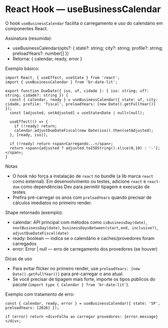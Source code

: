 # React Hook — useBusinessCalendar

O hook `useBusinessCalendar` facilita o carregamento e uso do calendário em componentes React.

Assinatura (resumida):
- useBusinessCalendar(opts?: { state?: string; city?: string; profile?: string; preloadYears?: number[] })
- Retorna: { calendar, ready, error }

Exemplo básico:
```tsx
import React, { useEffect, useState } from 'react';
import { useBusinessCalendar } from 'br-date-lit';

export function DueDate({ iso, uf, cidade }: { iso: string; uf?: string; cidade?: string }) {
  const { calendar, ready } = useBusinessCalendar({ state: uf, city: cidade, profile: 'fiscal', preloadYears: [new Date().getFullYear()] });
  const [adjusted, setAdjusted] = useState<Date | null>(null);

  useEffect(() => {
    if (!ready) return;
    calendar.adjustDueDateFiscal(new Date(iso)).then(setAdjusted);
  }, [ready, iso]);

  if (!ready) return <span>Carregando...</span>;
  return <span>{adjusted ? adjusted.toISOString().slice(0,10) : '-'};</span>;
}
```

Notas
- O hook não força a instalação de `react` no bundle (a lib marca `react` como external). Em desenvolvimento ou testes, adicione `react` e `react-dom` como dependências Dev para permitir tipagem e execução de testes.
- Prefira pré-carregar os anos com `preloadYears` quando precisar de cálculos imediatos no primeiro render.

Shape retornado (exemplo):

- calendar: API principal com métodos como `isBusinessDay(date)`, `nextBusinessDay(date)`, `businessDaysBetween(start,end, inclusive?)`, `adjustDueDateFiscal(date)`
- ready: boolean — indica se o calendário e caches/provedores foram carregados
- error: Error | null — erro de carregamento dos provedores (se houver)

Dicas de uso
- Para evitar flicker no primeiro render, use `preloadYears: [new Date().getFullYear()]` para pré-carregar o ano atual.
- Se você precisar de tipagem mais forte, importe os tipos públicos do pacote (`import type { Calendar } from 'br-date-lit'`).

Exemplo com tratamento de erro:
```tsx
const { calendar, ready, error } = useBusinessCalendar({ state: 'SP', preloadYears: [2026] });

if (error) return <div>Falha ao carregar provedores: {error.message}</div>;
```

